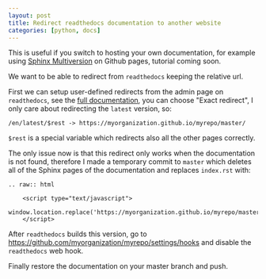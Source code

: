 ```yaml
---
layout: post
title: Redirect readthedocs documentation to another website
categories: [python, docs]
---
```


This is useful if you switch to hosting your own documentation, for example using [Sphinx Multiversion](https://pypi.org/project/sphinx-multiversion/) on Github pages, tutorial coming soon.

We want to be able to redirect from `readthedocs` keeping the relative url.

First we can setup user-defined redirects from the admin page on `readthedocs`,
see the [full documentation](https://docs.readthedocs.io/en/stable/user-defined-redirects.html#exact-redirects),
you can choose "Exact redirect", I only care about redirecting the `latest` version, so:

```
/en/latest/$rest -> https://myorganization.github.io/myrepo/master/
```

`$rest` is a special variable which redirects also all the other pages correctly.

The only issue now is that this redirect only works when the documentation is not found,
therefore I made a temporary commit to `master` which deletes all of the Sphinx pages
of the documentation and replaces `index.rst` with:

```
.. raw:: html

    <script type="text/javascript">
        window.location.replace('https://myorganization.github.io/myrepo/master/');
    </script>
```

After `readthedocs` builds this version, go to <https://github.com/myorganization/myrepo/settings/hooks> and disable
the `readthedocs` web hook.

Finally restore the documentation on your master branch and push.
